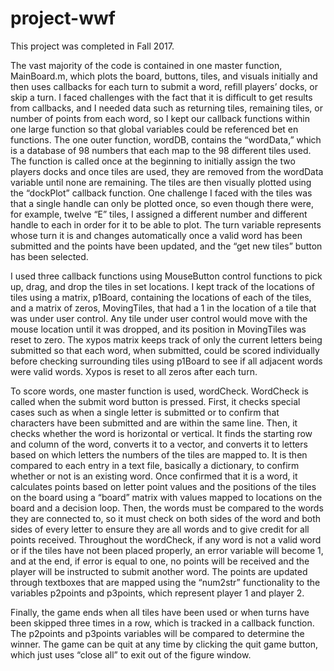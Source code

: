 # project-wwf

This project was completed in Fall 2017.

The vast majority of the code is contained in one master function, MainBoard.m, which plots the board, buttons, tiles, and visuals initially and then uses callbacks for each turn to submit a word, refill players’ docks, or skip a turn. I faced challenges with the fact that it is difficult to get results from callbacks, and I needed data such as returning tiles, remaining tiles, or number of points from each word, so I kept our callback functions within one large function so that global variables could be referenced bet en functions. The one outer function, wordDB, contains the “wordData,” which is a database of 98 numbers that each map to the 98 different tiles used. The function is called once at the beginning to initially assign the two players docks and once tiles are used, they are removed from the wordData variable until none are remaining. The tiles are then visually plotted using the “dockPlot” callback function. One challenge I faced with the tiles was that a single handle can only be plotted once, so even though there were, for example, twelve “E” tiles, I assigned a different number and different handle to each in order for it to be able to plot. The turn variable represents whose turn it is and changes automatically once a valid word has been submitted and the points have been updated, and the “get new tiles” button has been selected.

I used three callback functions using MouseButton control functions to pick up, drag, and drop the tiles in set locations. I kept track of the locations of tiles using a matrix, p1Board, containing the locations of each of the tiles, and a matrix of zeros, MovingTiles, that had a 1 in the location of a tile that was under user control. Any tile under user control would move with the mouse location until it was dropped, and its position in MovingTiles was reset to zero. The xypos matrix keeps track of only the current letters being submitted so that each word, when submitted, could be scored individually before checking surrounding tiles using p1Board to see if all adjacent words were valid words. Xypos is reset to all zeros after each turn.

To score words, one master function is used, wordCheck. WordCheck is called when the submit word button is pressed. First, it checks special cases such as when a single letter is submitted or to confirm that characters have been submitted and are within the same line. Then, it checks whether the word is horizontal or vertical. It finds the starting row and column of the word, converts it to a vector, and converts it to letters based on which letters the numbers of the tiles are mapped to. It is then compared to each entry in a text file, basically a dictionary, to confirm whether or not is an existing word. Once confirmed that it is a word, it calculates points based on letter point values and the positions of the tiles on the board using a “board” matrix with values mapped to locations on the board and a decision loop. Then, the words must be compared to the words they are connected to, so it must check on both sides of the word and both sides of every letter to ensure they are all words and to give credit for all points received. Throughout the wordCheck, if any word is not a valid word or if the tiles have not been placed properly, an error variable will become 1, and at the end, if error is equal to one, no points will be received and the player will be instructed to submit another word. The points are updated through textboxes that are mapped using the “num2str” functionality to the variables p2points and p3points, which represent player 1 and player 2.

Finally, the game ends when all tiles have been used or when turns have been skipped three times in a row, which is tracked in a callback function. The p2points and p3points variables will be compared to determine the winner. The game can be quit at any time by clicking the quit game button, which just uses “close all” to exit out of the figure window.
